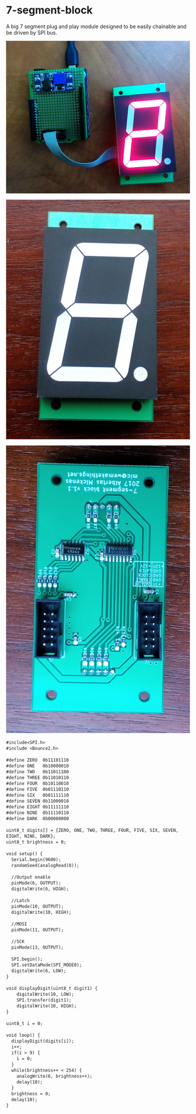 # 7-segment-block

A big 7 segment plug and play module designed to be easily chainable and be driven by SPI bus.

![arduino](pics/7-segmed-bloc-arduino.jpg)

![front](pics/7-segmed-bloc-front.jpg)

![back](pics/7-segmed-bloc-back.jpg)

```Arduino
#include<SPI.h>
#include <Bounce2.h>

#define ZERO  0b11101110
#define ONE   0b10000010
#define TWO   0b11011100
#define THREE 0b11010110
#define FOUR  0b10110010
#define FIVE  0b01110110
#define SIX   0b01111110
#define SEVEN 0b11000010
#define EIGHT 0b11111110
#define NINE  0b11110110
#define DARK  0b00000000

uint8_t digits[] = {ZERO, ONE, TWO, THREE, FOUR, FIVE, SIX, SEVEN, EIGHT, NINE, DARK};
uint8_t brightness = 0;

void setup() {
  Serial.begin(9600);
  randomSeed(analogRead(0));
  
  //Output enable
  pinMode(6, OUTPUT);  
  digitalWrite(6, HIGH);
 
  //Latch
  pinMode(10, OUTPUT);
  digitalWrite(10, HIGH);
 
  //MOSI
  pinMode(11, OUTPUT);
  
  //SCK
  pinMode(13, OUTPUT);

  SPI.begin();
  SPI.setDataMode(SPI_MODE0);
  digitalWrite(6, LOW);  
}

void displayDigit(uint8_t digit1) {
    digitalWrite(10, LOW);
    SPI.transfer(digit1);
    digitalWrite(10, HIGH);  
}

uint8_t i = 0;

void loop() {
  displayDigit(digits[i]);
  i++;
  if(i > 9) {
    i = 0; 
  }
  while(brightness++ < 254) {
    analogWrite(6, brightness++);
    delay(10);   
  }
  brightness = 0;
  delay(10);
}

```
